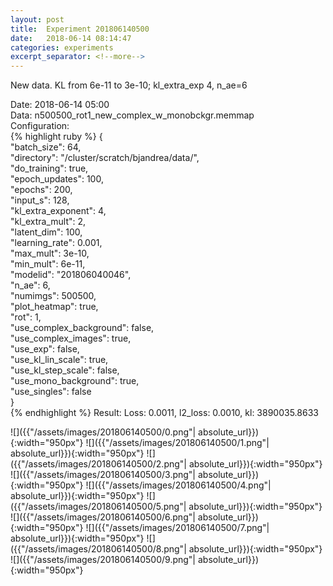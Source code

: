 ```yaml
---
layout: post
title:  Experiment 201806140500
date:   2018-06-14 08:14:47
categories: experiments
excerpt_separator: <!--more-->
---
```

New data. KL from 6e-11 to 3e-10; kl_extra_exp 4, n_ae=6  

 <!--more-->
Date: 2018-06-14 05:00  
Data: n500500_rot1_new_complex_w_monobckgr.memmap  
Configuration:   
{% highlight ruby %}
{  
    "batch_size": 64,   
    "directory": "/cluster/scratch/bjandrea/data/",   
    "do_training": true,   
    "epoch_updates": 100,   
    "epochs": 200,   
    "input_s": 128,   
    "kl_extra_exponent": 4,   
    "kl_extra_mult": 2,   
    "latent_dim": 100,   
    "learning_rate": 0.001,   
    "max_mult": 3e-10,   
    "min_mult": 6e-11,   
    "modelid": "201806040046",   
    "n_ae": 6,   
    "numimgs": 500500,   
    "plot_heatmap": true,   
    "rot": 1,   
    "use_complex_background": false,   
    "use_complex_images": true,   
    "use_exp": false,   
    "use_kl_lin_scale": true,   
    "use_kl_step_scale": false,   
    "use_mono_background": true,   
    "use_singles": false  
}  
{% endhighlight %}
Result: Loss: 0.0011, l2_loss: 0.0010, kl: 3890035.8633  

![]({{"/assets/images/201806140500/0.png"| absolute_url}}){:width="950px"}
![]({{"/assets/images/201806140500/1.png"| absolute_url}}){:width="950px"}
![]({{"/assets/images/201806140500/2.png"| absolute_url}}){:width="950px"}
![]({{"/assets/images/201806140500/3.png"| absolute_url}}){:width="950px"}
![]({{"/assets/images/201806140500/4.png"| absolute_url}}){:width="950px"}
![]({{"/assets/images/201806140500/5.png"| absolute_url}}){:width="950px"}
![]({{"/assets/images/201806140500/6.png"| absolute_url}}){:width="950px"}
![]({{"/assets/images/201806140500/7.png"| absolute_url}}){:width="950px"}
![]({{"/assets/images/201806140500/8.png"| absolute_url}}){:width="950px"}
![]({{"/assets/images/201806140500/9.png"| absolute_url}}){:width="950px"}
